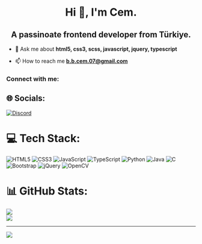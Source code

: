 <h1 align="center">Hi 👋, I'm Cem.</h1>
<h2 align="center">A passinoate frontend developer from Türkiye.</h2>


- 💬 Ask me about **html5, css3, scss, javascript, jquery, typescript**

- 📫 How to reach me **b.b.cem.07@gmail.com**

<h3 align="left">Connect with me:</h3>
<p align="left">
</p>

## 🌐 Socials:
[![Discord](https://img.shields.io/badge/Discord-%237289DA.svg?logo=discord&logoColor=white)](https://discord.gg/https://discord.gg/q2kc8mPp)

# 💻 Tech Stack:
![HTML5](https://img.shields.io/badge/html5-%23E34F26.svg?style=for-the-badge&logo=html5&logoColor=white) ![CSS3](https://img.shields.io/badge/css3-%231572B6.svg?style=for-the-badge&logo=css3&logoColor=white) ![JavaScript](https://img.shields.io/badge/javascript-%23323330.svg?style=for-the-badge&logo=javascript&logoColor=%23F7DF1E) ![TypeScript](https://img.shields.io/badge/typescript-%23007ACC.svg?style=for-the-badge&logo=typescript&logoColor=white) ![Python](https://img.shields.io/badge/python-3670A0?style=for-the-badge&logo=python&logoColor=ffdd54) ![Java](https://img.shields.io/badge/java-%23ED8B00.svg?style=for-the-badge&logo=openjdk&logoColor=white) ![C](https://img.shields.io/badge/c-%2300599C.svg?style=for-the-badge&logo=c&logoColor=white) ![Bootstrap](https://img.shields.io/badge/bootstrap-%238511FA.svg?style=for-the-badge&logo=bootstrap&logoColor=white) ![jQuery](https://img.shields.io/badge/jquery-%230769AD.svg?style=for-the-badge&logo=jquery&logoColor=white) ![OpenCV](https://img.shields.io/badge/opencv-%23white.svg?style=for-the-badge&logo=opencv&logoColor=white)
# 📊 GitHub Stats:
![](https://github-readme-stats.vercel.app/api?username=SimplyProgYT&theme=dark&hide_border=false&include_all_commits=true&count_private=true)<br/>
![](https://github-readme-streak-stats.herokuapp.com/?user=SimplyProgYT&theme=dark&hide_border=false)<br/>


---
[![](https://visitcount.itsvg.in/api?id=SimplyProgYT&icon=0&color=0)](https://visitcount.itsvg.in)

<!-- Proudly created with GPRM ( https://gprm.itsvg.in ) -->
